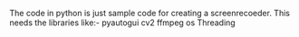 The code in python is just sample code for creating a screenrecoeder.
This needs the libraries like:-
pyautogui
cv2
ffmpeg
os
Threading
